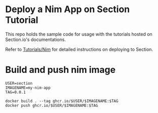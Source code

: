 # Deploy a Nim App on Section Tutorial
This repo holds the sample code for usage with the tutorials hosted on Section.io's documentations.

Refer to [Tutorials/Nim](https://www.section.io/docs/tutorials/frameworks/nim/) for detailed instructions on deploying to Section.

# Build and push nim image
```
USER=section
IMAGENAME=my-nim-app
TAG=0.0.1

docker build . --tag ghcr.io/$USER/$IMAGENAME:$TAG
docker push ghcr.io/$USER/$IMAGENAME:$TAG
```
